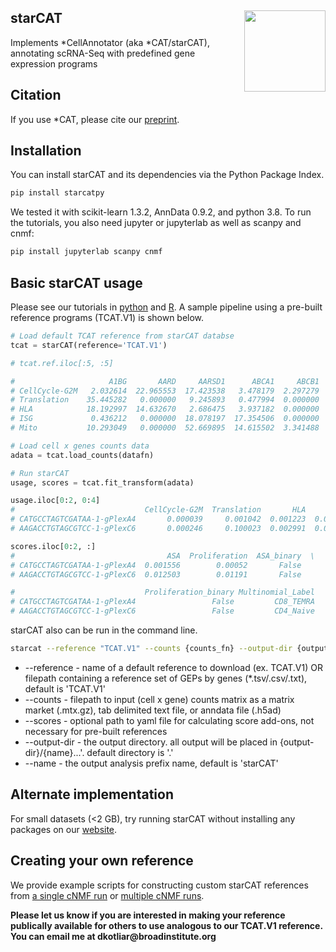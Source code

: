 ## starCAT <img src="https://drive.google.com/uc?export=view&id=1W1in9vldkKdNe6ncwsHD6L6MSvfcKV6M" width="130px" align="right" />
Implements *CellAnnotator (aka *CAT/starCAT), annotating scRNA-Seq with predefined gene expression programs
<br>

## Citation

If you use *CAT, please cite our [preprint](https://doi.org/10.1101/2024.05.03.592310).

## Installation

You can install starCAT and its dependencies via the Python Package Index.
```bash
pip install starcatpy
```

We tested it with scikit-learn 1.3.2, AnnData 0.9.2, and python 3.8. To run the tutorials, you also need jupyter or jupyterlab as well as scanpy and cnmf:

```bash
pip install jupyterlab scanpy cnmf
```


## Basic starCAT usage
Please see our tutorials in [python](Examples/starCAT_vignette.ipynb) and [R](Examples/starCAT_vignette_R.ipynb). A sample pipeline using a pre-built reference programs (TCAT.V1) is shown below. 

```python
# Load default TCAT reference from starCAT databse
tcat = starCAT(reference='TCAT.V1')

# tcat.ref.iloc[:5, :5]

#                     A1BG       AARD     AARSD1      ABCA1     ABCB1
# CellCycle-G2M   2.032614  22.965553  17.423538   3.478179  2.297279
# Translation    35.445282   0.000000   9.245893   0.477994  0.000000
# HLA            18.192997  14.632670   2.686475   3.937182  0.000000
# ISG             0.436212   0.000000  18.078197  17.354506  0.000000
# Mito           10.293049   0.000000  52.669895  14.615502  3.341488

# Load cell x genes counts data
adata = tcat.load_counts(datafn)

# Run starCAT
usage, scores = tcat.fit_transform(adata)

usage.iloc[0:2, 0:4]
#                             CellCycle-G2M  Translation       HLA       ISG
# CATGCCTAGTCGATAA-1-gPlexA4       0.000039     0.001042  0.001223  0.000162
# AAGACCTGTAGCGTCC-1-gPlexC6       0.000246     0.100023  0.002991  0.042354

scores.iloc[0:2, :]
#                                  ASA  Proliferation  ASA_binary  \
# CATGCCTAGTCGATAA-1-gPlexA4  0.001556        0.00052       False   
# AAGACCTGTAGCGTCC-1-gPlexC6  0.012503        0.01191       False   

#                             Proliferation_binary Multinomial_Label  
# CATGCCTAGTCGATAA-1-gPlexA4                 False         CD8_TEMRA  
# AAGACCTGTAGCGTCC-1-gPlexC6                 False         CD4_Naive  


```


starCAT also can be run in the command line.
```bash
starcat --reference "TCAT.V1" --counts {counts_fn} --output-dir {output_dir} --name {outuput_name}
```
* --reference - name of a default reference to download (ex. TCAT.V1) OR filepath containing a reference set of GEPs by genes (*.tsv/.csv/.txt), default is 'TCAT.V1'
* --counts - filepath to input (cell x gene) counts matrix as a matrix market (.mtx.gz), tab delimited text file, or anndata file (.h5ad)
* --scores - optional path to yaml file for calculating score add-ons, not necessary for pre-built references
* --output-dir - the output directory. all output will be placed in {output-dir}/{name}...'. default directory is '.'
* --name - the output analysis prefix name, default is 'starCAT'

## Alternate implementation
For small datasets (<2 GB), try running starCAT without installing any packages on our [website](https://immunogenomics.io/starcat/).

## Creating your own reference

We provide example scripts for constructing custom starCAT references from [a single cNMF run](./Examples/build_reference_vignette.ipynb) or [multiple cNMF runs](./Examples/build_multidataset_reference_vignette.ipynb). 

__Please let us know if you are interested in making your reference publically available for others to use analogous to our TCAT.V1 reference. You can email me at dkotliar@broadinstitute.org__
